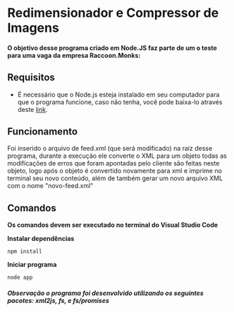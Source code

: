# Redimensionador e Compressor de Imagens

#### O objetivo desse programa criado em Node.JS faz parte de um o teste para uma vaga da empresa Raccoon.Monks:

## Requisitos
- É necessário que o Node.js esteja instalado em seu computador para que o programa funcione, caso não tenha, você pode baixa-lo através deste [link](https://nodejs.org/en/download/).


## Funcionamento
Foi inserido o arquivo de feed.xml (que será modificado) na raiz desse programa, durante a execução ele converte o XML para um objeto todas as modificações de erros que foram apontadas pelo cliente são feitas neste objeto, logo após o objeto é convertido novamente para xml e imprime no terminal seu novo conteúdo, além de também gerar um novo arquivo XML com o nome "novo-feed.xml"

## Comandos
**Os comandos devem ser executado no terminal do Visual Studio Code**

**Instalar dependências**
```
npm install
```

**Iniciar programa**
```
node app
```

##### Observação o programa foi desenvolvido utilizando os seguintes pacotes: **xml2js**, **fs**, e **fs/promises**